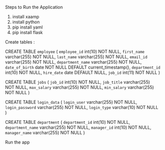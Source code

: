 Steps to Run the Application 


1. install xaamp
2. install python
3. pip install yaml
4. pip install flask



Create tables : 

CREATE TABLE `employee` (
  `employee_id` int(10) NOT NULL,
  `first_name` varchar(255) NOT NULL,
  `last_name` varchar(255) NOT NULL,
  `email_id` varchar(255) NOT NULL,
  `department_name` varchar(255) NOT NULL,
  `date_of_birth` date NOT NULL DEFAULT current_timestamp(),
  `department_id` int(10) NOT NULL,
  `hire_date` date DEFAULT NULL,
  `job_id` int(11) NOT NULL
)




CREATE TABLE `jobs` (
  `job_id` int(10) NOT NULL,
  `job_title` varchar(255) NOT NULL,
  `max_salary` varchar(255) NOT NULL,
  `min_salary` varchar(255) NOT NULL
) 



CREATE TABLE `login_data` (
  `login_user` varchar(255) NOT NULL,
  `login_password` varchar(255) NOT NULL,
  `login_type` varchar(10) NOT NULL
) 




CREATE TABLE `department` (
  `department_id` int(10) NOT NULL,
  `department_name` varchar(255) NOT NULL,
  `manager_id` int(10) NOT NULL,
  `manager_name` varchar(255) NOT NULL
) 


Run the app
